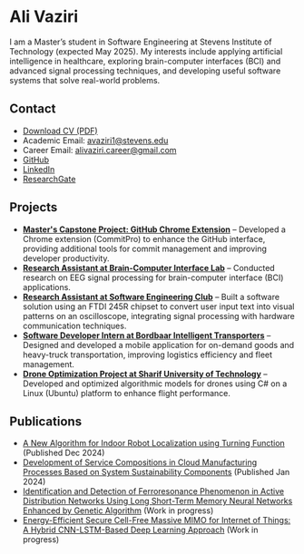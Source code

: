 # Ali Vaziri

I am a Master’s student in Software Engineering at Stevens Institute of Technology (expected May 2025). My interests include applying artificial intelligence in healthcare, exploring brain-computer interfaces (BCI) and advanced signal processing techniques, and developing useful software systems that solve real-world problems.

## Contact

- <a href="/AliVaziri_CV_2025.pdf" download="Ali_Vaziri_CV.pdf">Download CV (PDF)</a>
- Academic Email: <a href="mailto:avaziri1@stevens.edu">avaziri1@stevens.edu</a>
- Career Email: <a href="mailto:alivaziri.career@gmail.com">alivaziri.career@gmail.com</a>
- <a href="https://github.com/AliVaziri1999" target="_blank">GitHub</a>
- <a href="https://www.linkedin.com/in/alivaziri-career/" target="_blank">LinkedIn</a>
- <a href="https://www.researchgate.net/profile/Ali-Vaziri-4/research" target="_blank">ResearchGate</a>

## Projects

- **<a href="/capstone-ssw695B" target="_blank">Master's Capstone Project: GitHub Chrome Extension</a>** – Developed a Chrome extension (CommitPro) to enhance the GitHub interface, providing additional tools for commit management and improving developer productivity.
- **<a href="/bci" target="_blank">Research Assistant at Brain-Computer Interface Lab</a>** – Conducted research on EEG signal processing for brain-computer interface (BCI) applications.
- **<a href="/seclub" target="_blank">Research Assistant at Software Engineering Club</a>** – Built a software solution using an FTDI 245R chipset to convert user input text into visual patterns on an oscilloscope, integrating signal processing with hardware communication techniques.
- **<a href="/bordbaar" target="_blank">Software Developer Intern at Bordbaar Intelligent Transporters</a>** – Designed and developed a mobile application for on-demand goods and heavy-truck transportation, improving logistics efficiency and fleet management.
- **<a href="/drone" target="_blank">Drone Optimization Project at Sharif University of Technology</a>** – Developed and optimized algorithmic models for drones using C# on a Linux (Ubuntu) platform to enhance flight performance.

## Publications

- <a href="#" target="_blank">A New Algorithm for Indoor Robot Localization using Turning Function</a> (Published Dec 2024)
- <a href="#" target="_blank">Development of Service Compositions in Cloud Manufacturing Processes Based on System Sustainability Components</a> (Published Jan 2024)
- <a href="#" target="_blank">Identification and Detection of Ferroresonance Phenomenon in Active Distribution Networks Using Long Short-Term Memory Neural Networks Enhanced by Genetic Algorithm</a> (Work in progress)
- <a href="#" target="_blank">Energy-Efficient Secure Cell-Free Massive MIMO for Internet of Things: A Hybrid CNN-LSTM-Based Deep Learning Approach</a> (Work in progress)
